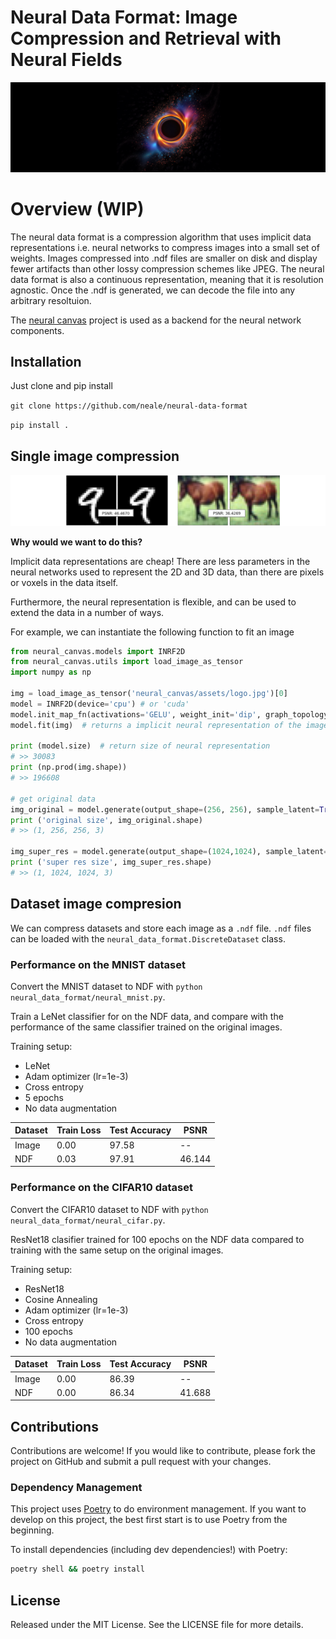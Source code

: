 
# Neural Data Format: Image Compression and Retrieval with Neural Fields

<div align="center">
<img src="https://raw.githubusercontent.com/neale/neural-data-format/main/neural_data_format/assets/ndf_banner.png" alt="logo"></img>
</div>

# Overview (WIP)

The neural data format is a compression algorithm that uses implicit data representations i.e. neural networks to compress images into a small set of weights. Images compressed into .ndf files are smaller on disk and display fewer artifacts than other lossy compression schemes like JPEG. The neural data format is also a continuous representation, meaning that it is resolution agnostic. Once the .ndf is generated, we can decode the file into any arbitrary resoltuion. 

The [neural canvas](https://github.com/neale/neural-canvas) project is used as a backend for the neural network components. 

## Installation

Just clone and pip install

`git clone https://github.com/neale/neural-data-format`

`pip install .`

## Single image compression

<div align="center">
<img src="https://raw.githubusercontent.com/neale/neural-data-format/main/neural_data_format/assets/psnr.png" alt="logo"></img>
</div>

**Why would we want to do this?** 

Implicit data representations are cheap! There are less parameters in the neural networks used to represent the 2D and 3D data, than there are pixels or voxels in the data itself. 

Furthermore, the neural representation is flexible, and can be used to extend the data in a number of ways. 

For example, we can instantiate the following function to fit an image

```python
from neural_canvas.models import INRF2D
from neural_canvas.utils import load_image_as_tensor
import numpy as np

img = load_image_as_tensor('neural_canvas/assets/logo.jpg')[0]
model = INRF2D(device='cpu') # or 'cuda'
model.init_map_fn(activations='GELU', weight_init='dip', graph_topology='conv', final_activation='tanh') # better params for fitting
model.fit(img)  # returns a implicit neural representation of the image

print (model.size)  # return size of neural representation
# >> 30083
print (np.prod(img.shape))
# >> 196608

# get original data
img_original = model.generate(output_shape=(256, 256), sample_latent=True)
print ('original size', img_original.shape)
# >> (1, 256, 256, 3)

img_super_res = model.generate(output_shape=(1024,1024), sample_latent=True) 
print ('super res size', img_super_res.shape)
# >> (1, 1024, 1024, 3)
```
## Dataset image compresion

We can compress datasets and store each image as a `.ndf` file. `.ndf` files can be loaded with the `neural_data_format.DiscreteDataset` class. 

### Performance on the MNIST dataset

Convert the MNIST dataset to NDF with `python neural_data_format/neural_mnist.py`.

Train a LeNet classifier for on the NDF data, and compare with the performance of the same classifier trained on the original images.

Training setup:
* LeNet
* Adam optimizer (lr=1e-3)
* Cross entropy
* 5 epochs
* No data augmentation

| Dataset | Train Loss | Test Accuracy | PSNR   |
|---------|------------|---------------|--------|
| Image   | 0.00       | 97.58         | --     |
| NDF     | 0.03       | 97.91         | 46.144 |


### Performance on the CIFAR10 dataset

Convert the CIFAR10 dataset to NDF with `python neural_data_format/neural_cifar.py`.

ResNet18 clasifier trained for 100 epochs on the NDF data compared to training with the same setup on the original images.

Training setup:
* ResNet18
* Cosine Annealing
* Adam optimizer (lr=1e-3)
* Cross entropy
* 100 epochs
* No data augmentation


| Dataset | Train Loss | Test Accuracy | PSNR   |
|---------|------------|---------------|--------|
| Image   | 0.00       | 86.39         | --     |
| NDF     | 0.00       | 86.34         | 41.688 |


## Contributions

Contributions are welcome! If you would like to contribute, please fork the project on GitHub and submit a pull request with your changes.

### Dependency Management

This project uses [Poetry](https://python-poetry.org/) to do environment management. If you want to develop on this project, the best first start is to use Poetry from the beginning. 

To install dependencies (including dev dependencies!) with Poetry:
```bash
poetry shell && poetry install 
```

## License

Released under the MIT License. See the LICENSE file for more details.